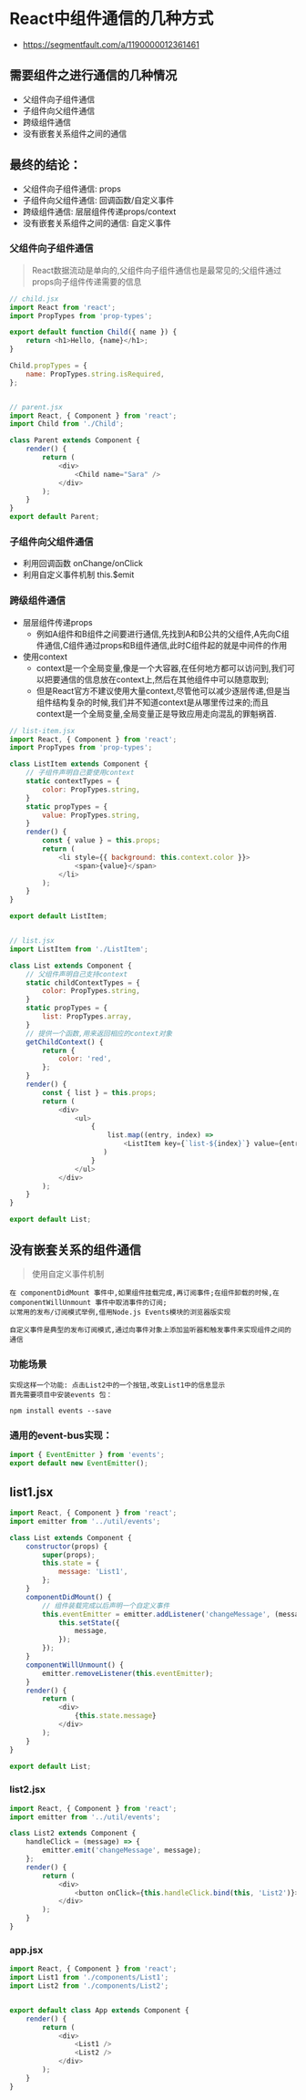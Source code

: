# React中组件通信的几种方式
- https://segmentfault.com/a/1190000012361461

## 需要组件之进行通信的几种情况
- 父组件向子组件通信
- 子组件向父组件通信
- 跨级组件通信
- 没有嵌套关系组件之间的通信

## 最终的结论：
- 父组件向子组件通信: props
- 子组件向父组件通信: 回调函数/自定义事件
- 跨级组件通信: 层层组件传递props/context
- 没有嵌套关系组件之间的通信: 自定义事件


### 父组件向子组件通信
> React数据流动是单向的,父组件向子组件通信也是最常见的;父组件通过props向子组件传递需要的信息

```js
// child.jsx
import React from 'react';
import PropTypes from 'prop-types';

export default function Child({ name }) {
    return <h1>Hello, {name}</h1>;
}

Child.propTypes = {
    name: PropTypes.string.isRequired,
};


// parent.jsx
import React, { Component } from 'react';
import Child from './Child';

class Parent extends Component {
    render() {
        return (
            <div>
                <Child name="Sara" />
            </div>
        );
    }
}
export default Parent;
```


### 子组件向父组件通信
- 利用回调函数 onChange/onClick
- 利用自定义事件机制 this.$emit

### 跨级组件通信
+ 层层组件传递props
    - 例如A组件和B组件之间要进行通信,先找到A和B公共的父组件,A先向C组件通信,C组件通过props和B组件通信,此时C组件起的就是中间件的作用
+ 使用context
    - context是一个全局变量,像是一个大容器,在任何地方都可以访问到,我们可以把要通信的信息放在context上,然后在其他组件中可以随意取到;
    - 但是React官方不建议使用大量context,尽管他可以减少逐层传递,但是当组件结构复杂的时候,我们并不知道context是从哪里传过来的;而且context是一个全局变量,全局变量正是导致应用走向混乱的罪魁祸首.
```js
// list-item.jsx
import React, { Component } from 'react';
import PropTypes from 'prop-types';

class ListItem extends Component {
    // 子组件声明自己要使用context
    static contextTypes = {
        color: PropTypes.string,
    }
    static propTypes = {
        value: PropTypes.string,
    }
    render() {
        const { value } = this.props;
        return (
            <li style={{ background: this.context.color }}>
                <span>{value}</span>
            </li>
        );
    }
}

export default ListItem;


// list.jsx
import ListItem from './ListItem';

class List extends Component {
    // 父组件声明自己支持context
    static childContextTypes = {
        color: PropTypes.string,
    }
    static propTypes = {
        list: PropTypes.array,
    }
    // 提供一个函数,用来返回相应的context对象
    getChildContext() {
        return {
            color: 'red',
        };
    }
    render() {
        const { list } = this.props;
        return (
            <div>
                <ul>
                    {
                        list.map((entry, index) =>
                            <ListItem key={`list-${index}`} value={entry.text} />,
                       )
                    }
                </ul>
            </div>
        );
    }
}

export default List;

```


## 没有嵌套关系的组件通信
> 使用自定义事件机制
~~~
在 componentDidMount 事件中,如果组件挂载完成,再订阅事件;在组件卸载的时候,在 componentWillUnmount 事件中取消事件的订阅;
以常用的发布/订阅模式举例,借用Node.js Events模块的浏览器版实现

自定义事件是典型的发布订阅模式,通过向事件对象上添加监听器和触发事件来实现组件之间的通信
~~~

### 功能场景
~~~
实现这样一个功能: 点击List2中的一个按钮,改变List1中的信息显示
首先需要项目中安装events 包：
~~~

```shell
npm install events --save
```

### 通用的event-bus实现：
```js
import { EventEmitter } from 'events';
export default new EventEmitter();
```

## list1.jsx
```js
import React, { Component } from 'react';
import emitter from '../util/events';

class List extends Component {
    constructor(props) {
        super(props);
        this.state = {
            message: 'List1',
        };
    }
    componentDidMount() {
        // 组件装载完成以后声明一个自定义事件
        this.eventEmitter = emitter.addListener('changeMessage', (message) => {
            this.setState({
                message,
            });
        });
    }
    componentWillUnmount() {
        emitter.removeListener(this.eventEmitter);
    }
    render() {
        return (
            <div>
                {this.state.message}
            </div>
        );
    }
}

export default List;
```

### list2.jsx
```js
import React, { Component } from 'react';
import emitter from '../util/events';

class List2 extends Component {
    handleClick = (message) => {
        emitter.emit('changeMessage', message);
    };
    render() {
        return (
            <div>
                <button onClick={this.handleClick.bind(this, 'List2')}>点击我改变List1组件中显示信息</button>
            </div>
        );
    }
}
```

### app.jsx
```js
import React, { Component } from 'react';
import List1 from './components/List1';
import List2 from './components/List2';


export default class App extends Component {
    render() {
        return (
            <div>
                <List1 />
                <List2 />
            </div>
        );
    }
}
```

